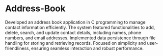 # Address-Book
Developed an address book application in C programming to manage contact information efficiently. The system featured functionalities to add, delete, search, and update contact details, including names, phone numbers, and email addresses. Implemented data persistence through file handling for storing and retrieving records. Focused on simplicity and user-friendliness, ensuring seamless interaction and robust performance.
